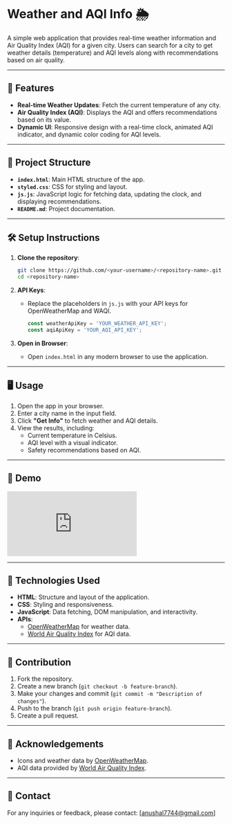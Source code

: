 
# Weather and AQI Info 🌦️

A simple web application that provides real-time weather information and Air Quality Index (AQI) for a given city. Users can search for a city to get weather details (temperature) and AQI levels along with recommendations based on air quality.

---

## 🚀 Features

- **Real-time Weather Updates**: Fetch the current temperature of any city.
- **Air Quality Index (AQI)**: Displays the AQI and offers recommendations based on its value.
- **Dynamic UI**: Responsive design with a real-time clock, animated AQI indicator, and dynamic color coding for AQI levels.

---

## 📂 Project Structure

- **`index.html`**: Main HTML structure of the app.
- **`styled.css`**: CSS for styling and layout.
- **`js.js`**: JavaScript logic for fetching data, updating the clock, and displaying recommendations.
- **`README.md`**: Project documentation.

---

## 🛠️ Setup Instructions

1. **Clone the repository**:
   ```bash
   git clone https://github.com/<your-username>/<repository-name>.git
   cd <repository-name>
   ```

2. **API Keys**:
   - Replace the placeholders in `js.js` with your API keys for OpenWeatherMap and WAQI.
     ```javascript
     const weatherApiKey = 'YOUR_WEATHER_API_KEY';
     const aqiApiKey = 'YOUR_AQI_API_KEY';
     ```

3. **Open in Browser**:
   - Open `index.html` in any modern browser to use the application.

---

## 🖥️ Usage

1. Open the app in your browser.
2. Enter a city name in the input field.
3. Click **"Get Info"** to fetch weather and AQI details.
4. View the results, including:
   - Current temperature in Celsius.
   - AQI level with a visual indicator.
   - Safety recommendations based on AQI.

---

## 🎨 Demo

![App Screenshot](http://127.0.0.1:5500/index.html)

---

## 🔧 Technologies Used

- **HTML**: Structure and layout of the application.
- **CSS**: Styling and responsiveness.
- **JavaScript**: Data fetching, DOM manipulation, and interactivity.
- **APIs**:
  - [OpenWeatherMap](https://openweathermap.org/) for weather data.
  - [World Air Quality Index](https://waqi.info/) for AQI data.

---

## 🤝 Contribution

1. Fork the repository.
2. Create a new branch (`git checkout -b feature-branch`).
3. Make your changes and commit (`git commit -m "Description of changes"`).
4. Push to the branch (`git push origin feature-branch`).
5. Create a pull request.

---


## 🌟 Acknowledgements

- Icons and weather data by [OpenWeatherMap](https://openweathermap.org/).
- AQI data provided by [World Air Quality Index](https://waqi.info/).

---

## 📧 Contact

For any inquiries or feedback, please contact: [anushal7744@gmail.com]
